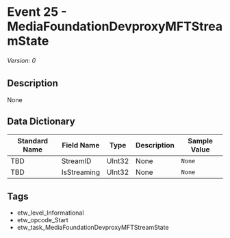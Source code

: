 # Event 25 - MediaFoundationDevproxyMFTStreamState
###### Version: 0

## Description
None

## Data Dictionary
|Standard Name|Field Name|Type|Description|Sample Value|
|---|---|---|---|---|
|TBD|StreamID|UInt32|None|`None`|
|TBD|IsStreaming|UInt32|None|`None`|

## Tags
* etw_level_Informational
* etw_opcode_Start
* etw_task_MediaFoundationDevproxyMFTStreamState